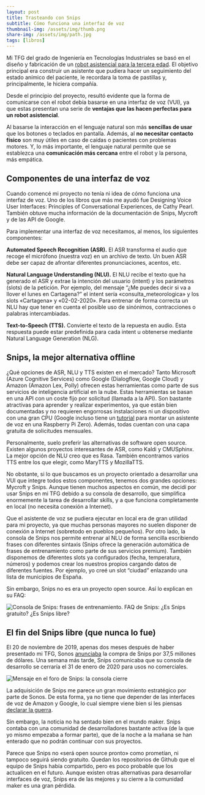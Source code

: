 ```yaml
---
layout: post
title: Trasteando con Snips
subtitle: Cómo funciona una interfaz de voz
thumbnail-img: /assets/img/thumb.png
share-img: /assets/img/path.jpg
tags: [libros]
---
```



Mi TFG del grado de Ingeniería en Tecnologías Industriales se basó en el diseño y fabricación de un [robot asistencial para la tercera edad](https://www.laverdad.es/murcia/upct-crea-robot-20191002111213-nt.html). El objetivo principal era construir un asistente que pudiera hacer un seguimiento del estado anímico del paciente, le recordara la toma de pastillas y, principalmente, le hiciera compañía.

Desde el principio del proyecto, resultó evidente que la forma de comunicarse con el robot debía basarse en una interfaz de voz (VUI), ya que estas presentan una serie de **ventajas que las hacen perfectas para un robot asistencial**.

Al basarse la interacción en el lenguaje natural son más **sencillas de usar** que los botones o teclados en pantalla. Además, al **no necesitar contacto físico** son muy útiles en caso de caídas o pacientes con problemas motores. Y, lo más importante, el lenguaje natural permite que se establezca una **comunicación más cercana** entre el robot y la persona, más empática.

## Componentes de una interfaz de voz

Cuando comencé mi proyecto no tenía ni idea de cómo funciona una interfaz de voz. Uno de los libros que más me ayudó fue Designing Voice User Interfaces: Principles of Conversational Experiences, de Cathy Pearl. También obtuve mucha información de la documentación de Snips, Mycroft y de las API de Google.

Para implementar una interfaz de voz necesitamos, al menos, los siguientes componentes:

**Automated Speech Recognition (ASR).** El ASR transforma el audio que recoge el micrófono (nuestra voz) en un archivo de texto. Un buen ASR debe ser capaz de afrontar diferentes pronunciaciones, acentos, etc.

**Natural Language Understanding (NLU).** El NLU recibe el texto que ha generado el ASR y extrae la intención del usuario (intent) y los parámetros (slots) de la petición. Por ejemplo, del mensaje “¿Me puedes decir si va a llover el lunes en Cartagena?” el intent sería «consulta_meteorologica» y los slots «Cartagena» y «02-02-2020». Para entrenar de forma correcta un NLU hay que tener en cuenta el posible uso de sinónimos, contracciones o palabras intercambiadas.

**Text-to-Speech (TTS).** Convierte el texto de la repuesta en audio. Esta respuesta puede estar predefinida para cada intent u obtenerse mediante Natural Language Generation (NLG).

## Snips, la mejor alternativa offline

¿Qué opciones de ASR, NLU y TTS existen en el mercado? Tanto Microsoft (Azure Cognitive Services) como Google (Dialogflow, Google Cloud) y Amazon (Amazon Lex, Polly) ofrecen estas herramientas como parte de sus servicios de inteligencia artificial en la nube. Estas herramientas se basan en una API con un coste fijo por solicitud (llamada a la API). Son bastante atractivas para aprender y realizar experimentos, ya que están bien documentadas y no requieren engorrosas instalaciones ni un dispositivo con una gran CPU (Google incluso tiene un [tutorial](https://aiyprojects.withgoogle.com/voice/) para montar un asistente de voz en una Raspberry Pi Zero). Además, todas cuentan con una capa gratuita de solicitudes mensuales. 

Personalmente, suelo preferir las alternativas de software open source. Existen algunos proyectos interesantes de ASR, como Kaldi y CMUSphinx. La mejor opción de NLU creo que es Rasa. También encontramos varios TTS entre los que elegir, como MaryTTS y MozillaTTS.

No obstante, si lo que buscamos es un proyecto orientado a desarrollar una VUI que integre todos estos componentes, tenemos dos grandes opciones: Mycroft y Snips. Aunque tienen muchos aspectos en común, me decidí por usar Snips en mi TFG debido a su consola de desarrollo, que simplifica enormemente la tarea de desarrollar skills, y a que funciona completamente en local (no necesita conexión a Internet).

Que el asistente de voz se pudiera ejecutar en local era de gran utilidad para mi proyecto, ya que muchas personas mayores no suelen disponer de conexión a Internet (sobretodo en pueblos pequeños). Por otro lado, la consola de Snips nos permite entrenar al NLU de forma sencilla escribiendo frases con diferentes sintaxis (Snips ofrece la generación automática de frases de entrenamiento como parte de sus servicios premium). También disponemos de diferentes slots ya configurados (fecha, temperatura, números) y podemos crear los nuestros propios cargando datos de diferentes fuentes. Por ejemplo, yo creé un slot “ciudad” enlazando una lista de municipios de España.

Sin embargo, Snips no es era un proyecto open source. Así lo explican en su FAQ:

<img src="{{ 'assets/img/kayak.jpg' | relative_url }}" alt="Consola de Snips: frases de entrenamiento. FAQ de Snips: ¿Es Snips gratuito? ¿Es Snips libre?" />

## El fin del Snips libre (que nunca lo fue)

El 20 de noviembre de 2019, apenas dos meses después de haber presentado mi TFG, Sonos [anunciaba](https://investors.sonos.com/news-and-events/investor-news/latest-news/2019/Sonos-Announces-Acquisition-of-Snips/default.aspx) la compra de Snips por 37,5 millones de dólares. Una semana más tarde, Snips comunicaba que su consola de desarrollo se cerraría el 31 de enero de 2020 para usos no comerciales.

<img src="{{ 'assets/img/kayak.jpg' | relative_url }}" alt="Mensaje en el foro de Snips: la consola cierre" />

La adquisición de Snips me parece un gran movimiento estratégico por parte de Sonos. De esta forma, ya no tiene que depender de las interfaces de voz de Amazon y Google, lo cual siempre viene bien si les piensas [declarar la guerra](https://www.nytimes.com/2020/01/07/technology/sonos-sues-google.html).

Sin embargo, la noticia no ha sentado bien en el mundo maker. Snips contaba con una comunidad de desarrolladores bastante activa (de la que yo mismo empezaba a formar parte), que de la noche a la mañana se han enterado que no podrán continuar con sus proyectos.

Parece que Snips no «será open source pronto» como prometían, ni tampoco seguirá siendo gratuito. Quedan los repositorios de Github que el equipo de Snips había compartido, pero es poco probable que los actualicen en el futuro. Aunque existen otras alternativas para desarrollar interfaces de voz, Snips era de las mejores y su cierre a la comunidad maker es una gran pérdida.
